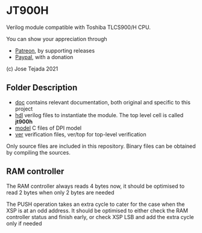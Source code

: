 # JT900H

Verilog module compatible with Toshiba TLCS900/H CPU.

You can show your appreciation through
* [Patreon](https://patreon.com/topapate), by supporting releases
* [Paypal](https://paypal.me/topapate), with a donation

(c) Jose Tejada 2021

## Folder Description

* [doc](doc) contains relevant documentation, both original and specific to this project
* [hdl](hdl) verilog files to instantiate the module. The top level cell is called **jt900h**
* [model](model) C files of DPI model
* [ver](ver) verification files, ver/top for top-level verification

Only source files are included in this repository. Binary files can be obtained by compiling the sources.

## RAM controller

The RAM controller always reads 4 bytes now, it should be optimised to read 2 bytes when only 2 bytes are needed

The PUSH operation takes an extra cycle to cater for the case when the XSP is at an odd address. It should be optimised to either check the RAM controller status and finish early, or check XSP LSB and add the extra cycle only if needed